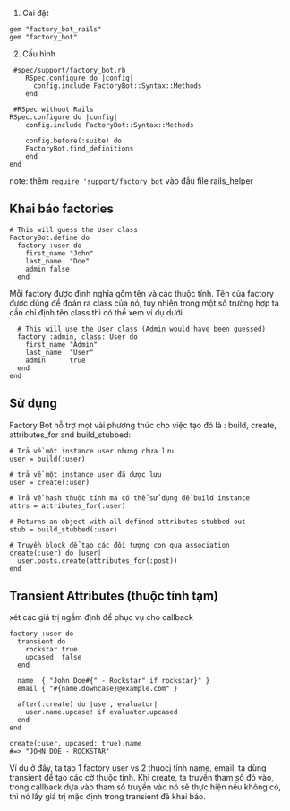 1. Cài đặt
```
gem "factory_bot_rails"
gem "factory_bot"
```
2. Cấu hình
```
 #spec/support/factory_bot.rb
    RSpec.configure do |config|
      config.include FactoryBot::Syntax::Methods
    end

 #RSpec without Rails
RSpec.configure do |config|
    config.include FactoryBot::Syntax::Methods

    config.before(:suite) do
    FactoryBot.find_definitions
    end
end
```

note: thêm `require 'support/factory_bot` vào đầu file rails_helper

## Khai báo factories

```
# This will guess the User class
FactoryBot.define do
  factory :user do
    first_name "John"
    last_name  "Doe"
    admin false
  end
```

Mỗi factory được định nghĩa gồm tên và các thuộc tính. Tên của factory được dùng để đoán ra class của nó, tuy nhiên trong một số trường hợp ta cần chỉ định tên class thì có thể xem ví dụ dưới.

```
  # This will use the User class (Admin would have been guessed)
  factory :admin, class: User do
    first_name "Admin"
    last_name  "User"
    admin      true
  end
end
```
## Sử dụng
 
Factory Bot hỗ trợ mọt vài phương thức cho việc tạo đó là :
build, create, attributes_for and build_stubbed:

```
# Trả về một instance user nhưng chưa lưu
user = build(:user)

# trả về một instance user đã được lưu
user = create(:user)

# Trả về hash thuộc tính mà có thể sử dụng để build instance
attrs = attributes_for(:user)

# Returns an object with all defined attributes stubbed out
stub = build_stubbed(:user)

# Truyền block để tạo các đối tượng con qua association
create(:user) do |user|
  user.posts.create(attributes_for(:post))
end
```

## Transient Attributes (thuộc tính tạm)
xét các giá trị ngầm định để phục vụ cho callback
```
factory :user do
  transient do
    rockstar true
    upcased  false
  end

  name  { "John Doe#{" - Rockstar" if rockstar}" }
  email { "#{name.downcase}@example.com" }

  after(:create) do |user, evaluator|
    user.name.upcase! if evaluator.upcased
  end
end

create(:user, upcased: true).name
#=> "JOHN DOE - ROCKSTAR"
```
Ví dụ ở đây, ta tạo 1 factory user vs 2 thuocj tính name, email, ta dùng transient để tạo các cờ thuộc tính.
Khi create, ta truyền tham số đó vào, trong callback dựa vào tham số truyền vào nó sẽ thực hiện nếu không có, thì nó lấy giá trị mặc định trong transient đã khai báo.
